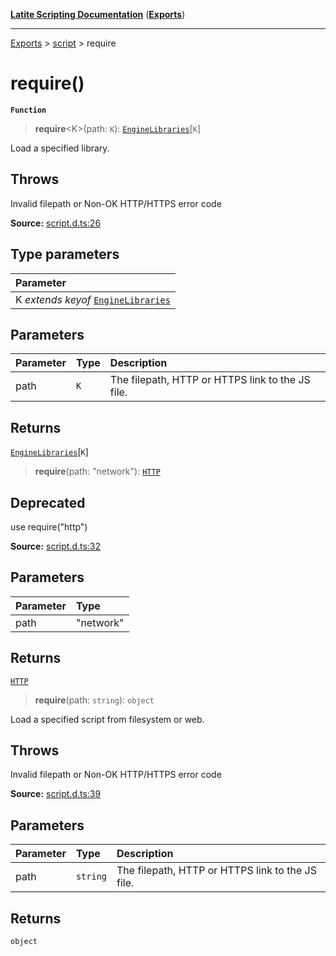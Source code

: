 [**Latite Scripting Documentation**](../../README.md) ([**Exports**](../../exports.md))

---

[Exports](../../exports.md) > [script](../index.md) > require

# require()

**`Function`**

> **require**\<K\>(path: `K`): [`EngineLibraries`](../interfaces/interface.EngineLibraries.md)[`K`]

Load a specified library.

## Throws

Invalid filepath or Non-OK HTTP/HTTPS error code

**Source:** [script.d.ts:26](https://github.com/LatiteScripting/latitescripting.github.io/blob/bc670e2/definitions/script.d.ts#L26)

## Type parameters

| Parameter                                                                           |
| :---------------------------------------------------------------------------------- |
| K _extends_ _keyof_ [`EngineLibraries`](../interfaces/interface.EngineLibraries.md) |

## Parameters

| Parameter | Type | Description                                      |
| :-------- | :--- | :----------------------------------------------- |
| path      | `K`  | The filepath, HTTP or HTTPS link to the JS file. |

## Returns

[`EngineLibraries`](../interfaces/interface.EngineLibraries.md)[`K`]

> **require**(path: "network"): [`HTTP`](../../module.lib_clipboard/namespaces/namespace.include/interfaces/interface.HTTP.md)

## Deprecated

use require("http")

**Source:** [script.d.ts:32](https://github.com/LatiteScripting/latitescripting.github.io/blob/bc670e2/definitions/script.d.ts#L32)

## Parameters

| Parameter | Type      |
| :-------- | :-------- |
| path      | "network" |

## Returns

[`HTTP`](../../module.lib_clipboard/namespaces/namespace.include/interfaces/interface.HTTP.md)

> **require**(path: `string`): `object`

Load a specified script from filesystem or web.

## Throws

Invalid filepath or Non-OK HTTP/HTTPS error code

**Source:** [script.d.ts:39](https://github.com/LatiteScripting/latitescripting.github.io/blob/bc670e2/definitions/script.d.ts#L39)

## Parameters

| Parameter | Type     | Description                                      |
| :-------- | :------- | :----------------------------------------------- |
| path      | `string` | The filepath, HTTP or HTTPS link to the JS file. |

## Returns

`object`
